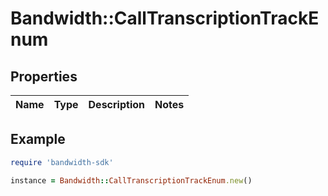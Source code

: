 # Bandwidth::CallTranscriptionTrackEnum

## Properties

| Name | Type | Description | Notes |
| ---- | ---- | ----------- | ----- |

## Example

```ruby
require 'bandwidth-sdk'

instance = Bandwidth::CallTranscriptionTrackEnum.new()
```

